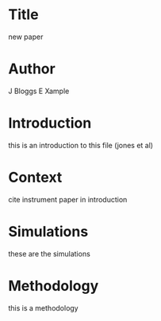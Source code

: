 # Title
new paper

# Author
J Bloggs
E Xample

# Introduction
this is an introduction to this file (jones et al)

# Context
cite instrument paper in introduction

# Simulations
these are the simulations

# Methodology
this is a methodology
